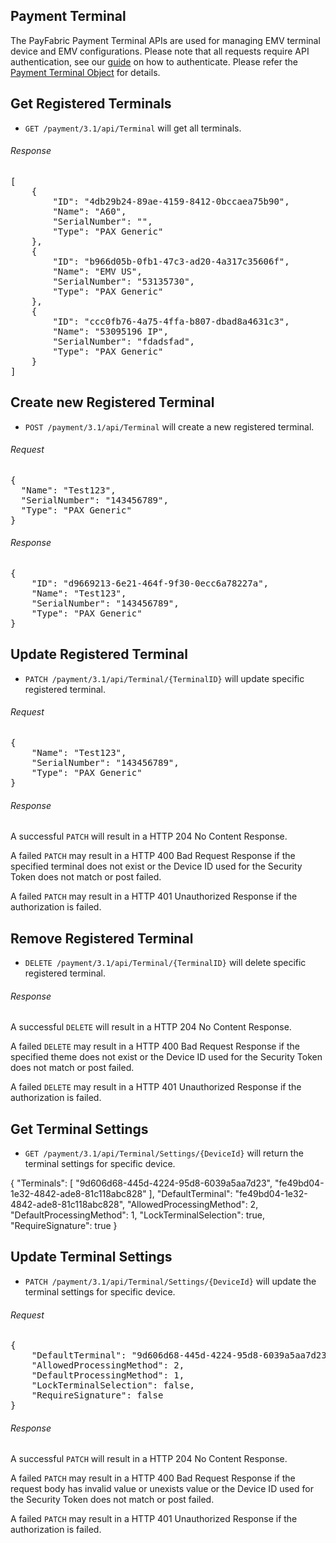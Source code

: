 Payment Terminal
-----------------
The PayFabric Payment Terminal APIs are used for managing EMV terminal device and EMV configurations. Please note that all requests require API authentication, see our [guide](Authentication.md) on how to authenticate. Please refer the [Payment Terminal Object](/PayFabric/Sections/3.1JSONObjects.md#terminal-setting) for details. 

Get Registered Terminals
---------------------
* `GET /payment/3.1/api/Terminal`  will get all terminals. 

###### Response
<pre>
[
    {
        "ID": "4db29b24-89ae-4159-8412-0bccaea75b90",
        "Name": "A60",
        "SerialNumber": "",
        "Type": "PAX Generic"
    },
    {
        "ID": "b966d05b-0fb1-47c3-ad20-4a317c35606f",
        "Name": "EMV US",
        "SerialNumber": "53135730",
        "Type": "PAX Generic"
    },   
    {
        "ID": "ccc0fb76-4a75-4ffa-b807-dbad8a4631c3",
        "Name": "53095196 IP",
        "SerialNumber": "fdadsfad",
        "Type": "PAX Generic"
    }
]
</pre>

Create new Registered Terminal
---------------------
* `POST /payment/3.1/api/Terminal` will create a new registered terminal.

###### Request
<pre>
{
  "Name": "Test123",
  "SerialNumber": "143456789",
  "Type": "PAX Generic"
}
</pre>

###### Response
<pre>
{
    "ID": "d9669213-6e21-464f-9f30-0ecc6a78227a",
    "Name": "Test123",
    "SerialNumber": "143456789",
    "Type": "PAX Generic"
}
</pre>

Update Registered Terminal
------------------------------
* `PATCH /payment/3.1/api/Terminal/{TerminalID}` will update specific registered terminal.
###### Request
<pre>
{  
    "Name": "Test123",
    "SerialNumber": "143456789",
    "Type": "PAX Generic"
}
</pre>   
###### Response
A successful `PATCH` will result in a HTTP 204 No Content Response.

A failed `PATCH` may result in a HTTP 400 Bad Request Response if the specified terminal does not exist or the Device ID used for the Security Token does not match or post failed.

A failed `PATCH` may result in a HTTP 401 Unauthorized Response if the authorization is failed.

Remove Registered Terminal
------------------------------
* `DELETE /payment/3.1/api/Terminal/{TerminalID}` will delete specific registered terminal.

###### Response
A successful `DELETE` will result in a HTTP 204 No Content Response.

A failed `DELETE` may result in a HTTP 400 Bad Request Response if the specified theme does not exist or the Device ID used for the Security Token does not match or post failed.

A failed `DELETE` may result in a HTTP 401 Unauthorized Response if the authorization is failed.

Get Terminal Settings
---------------------
* `GET /payment/3.1/api/Terminal/Settings/{DeviceId}` will return the terminal settings for specific device.

{
    "Terminals": [
        "9d606d68-445d-4224-95d8-6039a5aa7d23",
        "fe49bd04-1e32-4842-ade8-81c118abc828"
    ],
    "DefaultTerminal": "fe49bd04-1e32-4842-ade8-81c118abc828",
    "AllowedProcessingMethod": 2,
    "DefaultProcessingMethod": 1,
    "LockTerminalSelection": true,
    "RequireSignature": true
}

Update Terminal Settings
----------------------
* `PATCH /payment/3.1/api/Terminal/Settings/{DeviceId}` will update the terminal settings for specific device.
###### Request
<pre>
{    
    "DefaultTerminal": "9d606d68-445d-4224-95d8-6039a5aa7d23",
    "AllowedProcessingMethod": 2,
    "DefaultProcessingMethod": 1,
    "LockTerminalSelection": false,
    "RequireSignature": false
}
</pre>

###### Response
A successful `PATCH` will result in a HTTP 204 No Content Response.

A failed `PATCH` may result in a HTTP 400 Bad Request Response if the request body has invalid value or unexists value or the Device ID used for the Security Token does not match or post failed.

A failed `PATCH` may result in a HTTP 401 Unauthorized Response if the authorization is failed.
